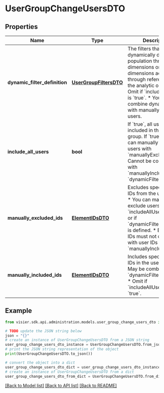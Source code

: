 # UserGroupChangeUsersDTO


## Properties

Name | Type | Description | Notes
------------ | ------------- | ------------- | -------------
**dynamic_filter_definition** | [**UserGroupFiltersDTO**](UserGroupFiltersDTO.md) | The filters that dynamically define a population through dimensions or dimensions accessible through references from the analytic object.  * Omit if &#x60;includeAllUsers&#x60; is &#x60;true&#x60;.  * You can combine dynamic filters with manually-assigned users. | [optional] 
**include_all_users** | **bool** | If &#x60;true&#x60;, all users are included in the user group. If &#x60;true&#x60;:  * You can manually exclude users with &#x60;manuallyExcludedIds&#x60;.  * Cannot be combined with &#x60;manuallyIncludedIds&#x60; or &#x60;dynamicFilterDefinition&#x60;. | [optional] 
**manually_excluded_ids** | [**ElementIDsDTO**](ElementIDsDTO.md) | Excludes specified user IDs from the user group.  * You can manually exclude users if &#x60;includeAllUsers&#x60; is &#x60;true&#x60; or if &#x60;dynamicFilterDefinition&#x60; is defined.  * Excluded IDs must not overlap with user IDs in &#x60;manuallyIncludedIds&#x60;. | [optional] 
**manually_included_ids** | [**ElementIDsDTO**](ElementIDsDTO.md) | Includes specified user IDs in the user group.  * May be combined with &#x60;dynamicFilterDefinition&#x60;.  * Omit if &#x60;includeAllUsers&#x60; is &#x60;true&#x60;. | [optional] 

## Example

```python
from visier.sdk.api.administration.models.user_group_change_users_dto import UserGroupChangeUsersDTO

# TODO update the JSON string below
json = "{}"
# create an instance of UserGroupChangeUsersDTO from a JSON string
user_group_change_users_dto_instance = UserGroupChangeUsersDTO.from_json(json)
# print the JSON string representation of the object
print(UserGroupChangeUsersDTO.to_json())

# convert the object into a dict
user_group_change_users_dto_dict = user_group_change_users_dto_instance.to_dict()
# create an instance of UserGroupChangeUsersDTO from a dict
user_group_change_users_dto_from_dict = UserGroupChangeUsersDTO.from_dict(user_group_change_users_dto_dict)
```
[[Back to Model list]](../README.md#documentation-for-models) [[Back to API list]](../README.md#documentation-for-api-endpoints) [[Back to README]](../README.md)


